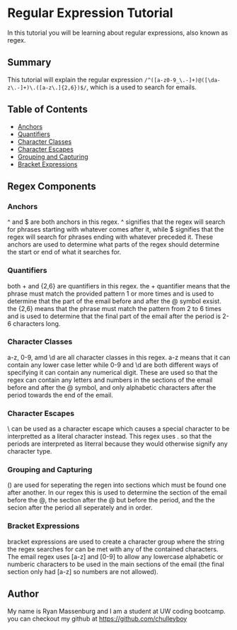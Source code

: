 # Regular Expression Tutorial

In this tutorial you will be learning about regular expressions, also known as regex.

## Summary

This  tutorial will explain the regular expression `/^([a-z0-9_\.-]+)@([\da-z\.-]+)\.([a-z\.]{2,6})$/`, which is a used to search for emails.

## Table of Contents

- [Anchors](#anchors)
- [Quantifiers](#quantifiers)
- [Character Classes](#character-classes)
- [Character Escapes](#character-escapes)
- [Grouping and Capturing](#grouping-and-capturing)
- [Bracket Expressions](#bracket-expressions)

## Regex Components

### Anchors

^ and $ are both anchors in this regex. ^ signifies that the regex will search for phrases starting with whatever comes after it, while $ signifies that the regex will search for phrases ending with whatever preceded it. These anchors are used to determine what parts of the regex should determine the start or end of what it searches for.

### Quantifiers

both + and {2,6} are quantifiers in this regex. the + quantifier means that the phrase must match the provided pattern 1 or more times and is used to determine that the part of the email before and after the @ symbol exsist. the {2,6} means that the phrase must match the pattern from 2 to 6 times and is used to determine that the final part of the email after the period is 2-6 characters long.

### Character Classes

a-z, 0-9, amd \d are all character classes in this regex. a-z means that it can contain any lower case letter while 0-9 and \d are both different ways of specifying it can contain any numerical digit. These are used so that the regex can contain any letters and numbers in the sections of the email before and after the @ symbol, and only alphabetic characters after the period towards the end of the email.

### Character Escapes

\ can be used as a character escape which causes a special character to be interpretted as a literal character instead. This regex uses \. so that the periods are interpreted as literral because they would otherwise signify any character type.

### Grouping and Capturing

() are used for seperating the regen into sections which must be found one after another. In our regex this is used to determine the section of the email before the @, the section after the @ but before the period, and the the secion after the period all seperately and in order.

### Bracket Expressions

bracket expressions are used to create a character group where the string the regex searches for can be met with any of the contained characters. The email regex uses [a-z] and [0-9] to allow any lowercase alphabetic or numberic characters to be used in the main sections of the email (the final section only had [a-z] so numbers are not allowed).

## Author

My name is Ryan Massenburg and I am a student at UW coding bootcamp. you can checkout my github at https://github.com/chulleyboy
